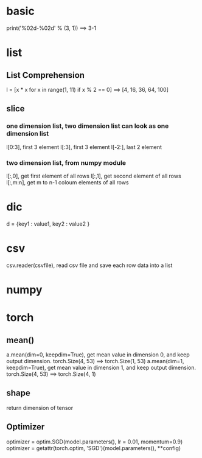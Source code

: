 # basic
print('%02d-%02d' % (3, 1)) ==> 3-1

# list

## List Comprehension
l = [x * x for x in range(1, 11) if x % 2 == 0]
==> [4, 16, 36, 64, 100]

## slice
### one dimension list, two dimension list can look as one dimension list
l[0:3], first 3 element
l[:3],  first 3 element
l[-2:], last 2 element

### two dimension list, from numpy module
l[:,0], get first element of all rows
l[:,1], get second element of all rows
l[:,m:n], get m to n-1 coloum elements of all rows

# dic
d = {key1 : value1, key2 : value2 }

# csv

csv.reader(csvfile), read csv file and save each row data into a list

# numpy



# torch
## mean()
a.mean(dim=0, keepdim=True), get mean value in dimension 0, and keep output dimension.
torch.Size(4, 53)  ==> torch.Size(1, 53)
a.mean(dim=1, keepdim=True), get mean value in dimension 1, and keep output dimension.
torch.Size(4, 53) ==> torch.Size(4, 1)

## shape
return dimension of tensor

## Optimizer
optimizer = optim.SGD(model.parameters(), lr = 0.01, momentum=0.9)
optimizer = getattr(torch.optim, 'SGD')(model.parameters(), **config)

